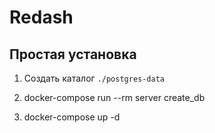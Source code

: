 # Redash

## Простая установка

1. Создать каталог `./postgres-data`

2. docker-compose run --rm server create_db

3. docker-compose up -d
